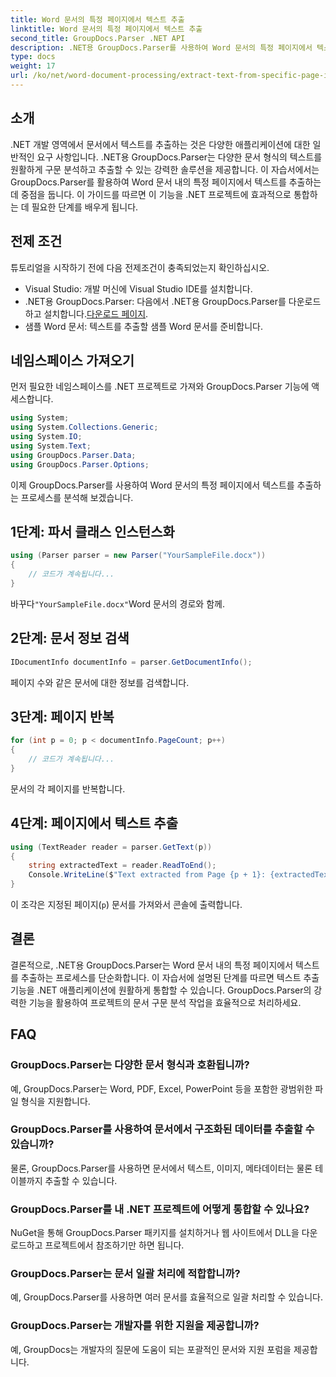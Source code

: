 ```yaml
---
title: Word 문서의 특정 페이지에서 텍스트 추출
linktitle: Word 문서의 특정 페이지에서 텍스트 추출
second_title: GroupDocs.Parser .NET API
description: .NET용 GroupDocs.Parser를 사용하여 Word 문서의 특정 페이지에서 텍스트를 추출하는 방법을 알아보세요. 텍스트 추출 기능을 .NET에 통합하세요.
type: docs
weight: 17
url: /ko/net/word-document-processing/extract-text-from-specific-page-in-word-document/
---
```

## 소개
.NET 개발 영역에서 문서에서 텍스트를 추출하는 것은 다양한 애플리케이션에 대한 일반적인 요구 사항입니다. .NET용 GroupDocs.Parser는 다양한 문서 형식의 텍스트를 원활하게 구문 분석하고 추출할 수 있는 강력한 솔루션을 제공합니다. 이 자습서에서는 GroupDocs.Parser를 활용하여 Word 문서 내의 특정 페이지에서 텍스트를 추출하는 데 중점을 둡니다. 이 가이드를 따르면 이 기능을 .NET 프로젝트에 효과적으로 통합하는 데 필요한 단계를 배우게 됩니다.
## 전제 조건
튜토리얼을 시작하기 전에 다음 전제조건이 충족되었는지 확인하십시오.
- Visual Studio: 개발 머신에 Visual Studio IDE를 설치합니다.
-  .NET용 GroupDocs.Parser: 다음에서 .NET용 GroupDocs.Parser를 다운로드하고 설치합니다.[다운로드 페이지](https://releases.groupdocs.com/parser/net/).
- 샘플 Word 문서: 텍스트를 추출할 샘플 Word 문서를 준비합니다.

## 네임스페이스 가져오기
먼저 필요한 네임스페이스를 .NET 프로젝트로 가져와 GroupDocs.Parser 기능에 액세스합니다.
```csharp
using System;
using System.Collections.Generic;
using System.IO;
using System.Text;
using GroupDocs.Parser.Data;
using GroupDocs.Parser.Options;
```

이제 GroupDocs.Parser를 사용하여 Word 문서의 특정 페이지에서 텍스트를 추출하는 프로세스를 분석해 보겠습니다.
## 1단계: 파서 클래스 인스턴스화
```csharp
using (Parser parser = new Parser("YourSampleFile.docx"))
{
    // 코드가 계속됩니다...
}
```
 바꾸다`"YourSampleFile.docx"`Word 문서의 경로와 함께.
## 2단계: 문서 정보 검색
```csharp
IDocumentInfo documentInfo = parser.GetDocumentInfo();
```
페이지 수와 같은 문서에 대한 정보를 검색합니다.
## 3단계: 페이지 반복
```csharp
for (int p = 0; p < documentInfo.PageCount; p++)
{
    // 코드가 계속됩니다...
}
```
문서의 각 페이지를 반복합니다.
## 4단계: 페이지에서 텍스트 추출
```csharp
using (TextReader reader = parser.GetText(p))
{
    string extractedText = reader.ReadToEnd();
    Console.WriteLine($"Text extracted from Page {p + 1}: {extractedText}");
}
```
이 조각은 지정된 페이지(`p`) 문서를 가져와서 콘솔에 출력합니다.

## 결론
결론적으로, .NET용 GroupDocs.Parser는 Word 문서 내의 특정 페이지에서 텍스트를 추출하는 프로세스를 단순화합니다. 이 자습서에 설명된 단계를 따르면 텍스트 추출 기능을 .NET 애플리케이션에 원활하게 통합할 수 있습니다. GroupDocs.Parser의 강력한 기능을 활용하여 프로젝트의 문서 구문 분석 작업을 효율적으로 처리하세요.

## FAQ
### GroupDocs.Parser는 다양한 문서 형식과 호환됩니까?
예, GroupDocs.Parser는 Word, PDF, Excel, PowerPoint 등을 포함한 광범위한 파일 형식을 지원합니다.
### GroupDocs.Parser를 사용하여 문서에서 구조화된 데이터를 추출할 수 있습니까?
물론, GroupDocs.Parser를 사용하면 문서에서 텍스트, 이미지, 메타데이터는 물론 테이블까지 추출할 수 있습니다.
### GroupDocs.Parser를 내 .NET 프로젝트에 어떻게 통합할 수 있나요?
NuGet을 통해 GroupDocs.Parser 패키지를 설치하거나 웹 사이트에서 DLL을 다운로드하고 프로젝트에서 참조하기만 하면 됩니다.
### GroupDocs.Parser는 문서 일괄 처리에 적합합니까?
예, GroupDocs.Parser를 사용하면 여러 문서를 효율적으로 일괄 처리할 수 있습니다.
### GroupDocs.Parser는 개발자를 위한 지원을 제공합니까?
예, GroupDocs는 개발자의 질문에 도움이 되는 포괄적인 문서와 지원 포럼을 제공합니다.